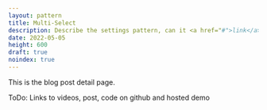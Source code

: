 ```yaml
---
layout: pattern
title: Multi-Select
description: Describe the settings pattern, can it <a href="#">link</a> to stuff
date: 2022-05-05
height: 600
draft: true
noindex: true
---
```


This is the blog post detail page.

ToDo:
Links to videos, post, code on github and hosted demo
